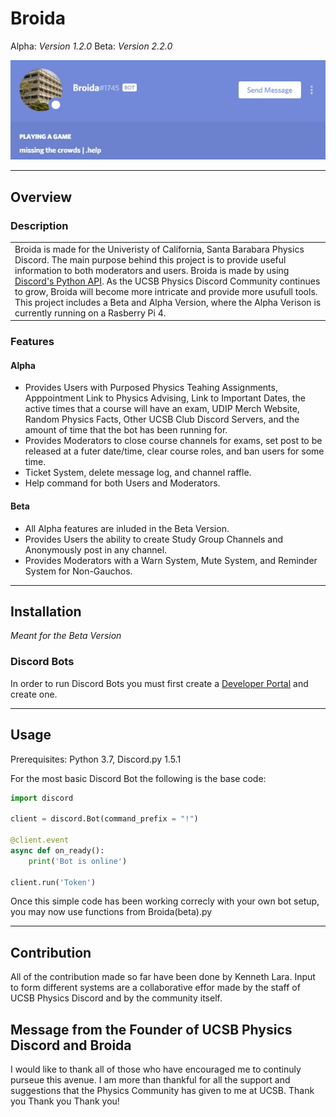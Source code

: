 # Broida
Alpha: *Version 1.2.0*
Beta: *Version 2.2.0*

![Broida Discord Profile](https://raw.githubusercontent.com/KennethL27/Broida/master/Images/Broida_Profile.jpg "Broida Discord Profile") 

___
## Overview

### Description

<table>
<tr>
<td>
  Broida is made for the Univeristy of California, Santa Barabara Physics Discord. The main purpose behind this project is to provide useful information to both moderators and users. Broida is made by using <a href="https://discordpy.readthedocs.io/en/latest/">Discord's Python API</a>. As the UCSB Physics Discord Community continues to grow, Broida will become more intricate and provide more usufull tools. This project includes a Beta and Alpha Version, where the Alpha Verison is currently running on a Rasberry Pi 4. 
</td>
</tr>
</table>

### Features

#### Alpha

* Provides Users with Purposed Physics Teahing Assignments, Apppointment Link to Physics Advising, Link to Important Dates, the active times that a course will have an exam, UDIP Merch Website, Random Physics Facts, Other UCSB Club Discord Servers, and the amount of time that the bot has been running for.
* Provides Moderators to close course channels for exams, set post to be released at a futer date/time, clear course roles, and ban users for some time.
* Ticket System, delete message log, and channel raffle.
* Help command for both Users and Moderators.

#### Beta

* All Alpha features are inluded in the Beta Version.
* Provides Users the ability to create Study Group Channels and Anonymously post in any channel. 
* Provides Moderators with a Warn System, Mute System, and Reminder System for Non-Gauchos.
___

## Installation 
*Meant for the Beta Version*

### Discord Bots

In order to run Discord Bots you must first create a [Developer Portal](https://discord.com/login?redirect_to=%2Fdevelopers%2Fapplications) and create one. 

___

## Usage
Prerequisites: Python 3.7, Discord.py 1.5.1

For the most basic Discord Bot the following is the base code:

```python
import discord

client = discord.Bot(command_prefix = "!")

@client.event
async def on_ready():
	print('Bot is online')

client.run('Token')
```

Once this simple code has been working correcly with your own bot setup, you may now use functions from Broida(beta).py

___

## Contribution

All of the contribution made so far have been done by Kenneth Lara. Input to form different systems are a collaborative effor made by the staff of UCSB Physics Discord and by the community itself.

## Message from the Founder of UCSB Physics Discord and Broida

I would like to thank all of those who have encouraged me to continuly purseue this avenue. I am more than thankful for all the support and suggestions that the Physics Community has given to me at UCSB. Thank you Thank you Thank you!